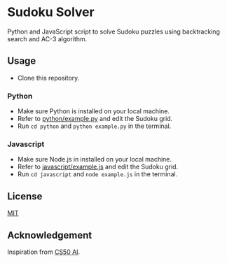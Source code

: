 # Sudoku Solver

Python and JavaScript script to solve Sudoku puzzles using backtracking search and AC-3 algorithm.

## Usage
- Clone this repository.

### Python
- Make sure Python is installed on your local machine.
- Refer to [python/example.py](example.py) and edit the Sudoku grid.
- Run ``` cd python ``` and ``` python example.py ``` in the terminal.

### Javascript
- Make sure Node.js in installed on your local machine.
- Refer to [javascript/example.js](example.js) and edit the Sudoku grid.
- Run ``` cd javascript ``` and ``` node example.js ``` in the terminal.

## License
[MIT](LICENSE)

## Acknowledgement
Inspiration from [CS50 AI](https://cs50.harvard.edu/ai/2020/notes/3/#backtracking-search).
